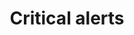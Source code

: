 ---
slug: critical-alerts
version: v1.389.0
title: Critical alerts
tags: ['Workers', 'Security', 'Enterprise']
description: Get a notification everytime on critical events such as when a job is re-run after a crash.
features:
  [
    'Get email or Slack notifications for critical events such as everytime a job is re-run after a crash.',
    'You can set an alert to receive notification via Email or Slack when the number of running workers in a group falls below a given number.'
  ]
image: ./critical_alert_slack.png
docs: /docs/core_concepts/critical_alerts
---